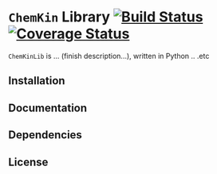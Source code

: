 `ChemKin` Library [![Build Status](https://travis-ci.org/cs207-group11/cs207-FinalProject.svg?branch=master)](https://travis-ci.org/cs207-group11/cs207-FinalProject.svg?branch=master) [![Coverage Status](https://coveralls.io/repos/github/cs207-group11/cs207-FinalProject/badge.svg?branch=master)](https://coveralls.io/github/cs207-group11/cs207-FinalProject?branch=master)
===================

`ChemKinLib` is ... (finish description...), written in Python .. .etc

Installation
------------


Documentation
-------------

Dependencies
------------

License
-------

